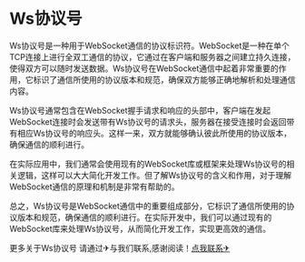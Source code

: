 # Ws协议号

Ws协议号是一种用于WebSocket通信的协议标识符。WebSocket是一种在单个TCP连接上进行全双工通信的协议，它通过在客户端和服务器之间建立持久连接，使得双方可以随时发送数据。Ws协议号在WebSocket通信中起着非常重要的作用，它标识了通信所使用的协议版本和规范，确保双方能够正确地解析和处理通信内容。

Ws协议号通常包含在WebSocket握手请求和响应的头部中，客户端在发起WebSocket连接时会发送带有Ws协议号的请求头，服务器在接受连接时会返回带有相应Ws协议号的响应头。这样一来，双方就能够确认彼此所使用的协议版本，确保通信的顺利进行。

在实际应用中，我们通常会使用现有的WebSocket库或框架来处理Ws协议号的相关逻辑，这样可以大大简化开发工作。但了解Ws协议号的含义和作用，对于理解WebSocket通信的原理和机制是非常有帮助的。

总之，Ws协议号是WebSocket通信中的重要组成部分，它标识了通信所使用的协议版本和规范，确保通信的顺利进行。在实际开发中，我们可以通过现有的WebSocket库来处理Ws协议号，从而简化开发工作，实现更高效的通信。

更多关于Ws协议号 请通过✈与我们联系,感谢阅读！[点我联系✈](https://qa.G208.com)